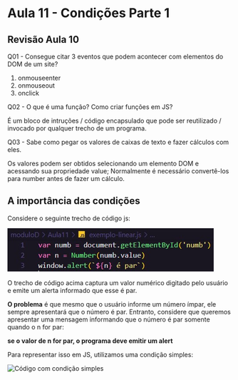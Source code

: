 # Aula 11 - Condições Parte 1

## Revisão Aula 10

Q01 - Consegue citar 3 eventos que podem acontecer com elementos do DOM de um site?

1. onmouseenter
2. onmouseout
3. onclick

Q02 - O que é uma função? Como criar funções em JS?

É um bloco de intruções / código encapsulado que pode ser reutilizado / invocado por qualquer trecho de um programa.

Q03 - Sabe como pegar os valores de caixas de texto e fazer cálculos com eles.

Os valores podem ser obtidos selecionando um elemento DOM e acessando sua propriedade value; Normalmente é necessário convertê-los para number antes de fazer um cálculo.

## A importância das condições

Considere o seguinte trecho de código js:

![Código sem condição](exemplo-linear-js.jpg)

O trecho de código acima captura um valor numérico digitado pelo usuário e emite um alerta informado que esse é par.

**O problema** é que mesmo que o usuário informe um número ímpar, ele sempre apresentará que o número é par. Entranto, considere que queremos apresentar uma mensagem informando que o número é par somente quando o n for par:

**se o valor de n for par, o programa deve emitir um alert**

Para representar isso em JS, utilizamos uma condição simples:

![Código com condição simples](exemplo-condicao-simples-js)
